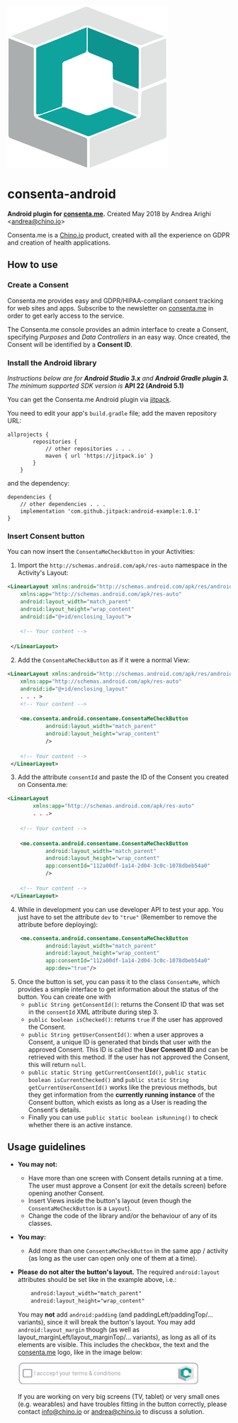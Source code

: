 
![[consenta.me](https://consenta.me) logo](img/consentame_logo.png)

# consenta-android
**Android plugin for [consenta.me](https://consenta.me).** Created May 2018 by Andrea Arighi <[andrea@chino.io](mailto:andrea@chino.io)>

Consenta.me is a [Chino.io](https://chino.io) product, created with all the experience on GDPR
and creation of health applications.

## How to use

### Create a Consent
Consenta.me provides easy and GDPR/HIPAA-compliant consent tracking for web sites and apps.
Subscribe to the newsletter on [consenta.me](https://consenta.me) in order to get early access to the service.

The Consenta.me console provides an admin interface to create a Consent, specifying *Purposes*
and *Data Controllers* in an easy way. Once created, the Consent will be identified by a **Consent ID**.

### Install the Android library
*Instructions below are for* ***Android Studio 3.x*** *and* ***Android Gradle plugin 3.*** *The minimum supported SDK version is* **API 22 (Android 5.1)**

You can get the Consenta.me Android plugin via [jitpack](jitpack.io).

You need to edit your app's `build.gradle` file; add the maven repository URL:

```
allprojects {
		repositories {
			// other repositories . . .
			maven { url 'https://jitpack.io' }
		}
	}
```

and the dependency:

```
dependencies {
    // other dependencies . . . 
    implementation 'com.github.jitpack:android-example:1.0.1'
}
```


### Insert Consent button
You can now insert the `ConsentaMeCheckButton` in your Activities:

1. Import the `http://schemas.android.com/apk/res-auto` namespace in the Activity's Layout:
```XML
<LinearLayout xmlns:android="http://schemas.android.com/apk/res/android"
    xmlns:app="http://schemas.android.com/apk/res-auto"
    android:layout_width="match_parent"
    android:layout_height="wrap_content"
    android:id="@+id/enclosing_layout">

    <!-- Your content -->

 </LinearLayout>
```

2. Add the `ConsentaMeCheckButton` as if it were a normal View:
```XML
<LinearLayout xmlns:android="http://schemas.android.com/apk/res/android"
    xmlns:app="http://schemas.android.com/apk/res-auto"
    android:id="@+id/enclosing_layout"
    . . . >
    <!-- Your content -->

    <me.consenta.android.consentame.ConsentaMeCheckButton
            android:layout_width="match_parent"
            android:layout_height="wrap_content"
            />

    <!-- Your content -->
 </LinearLayout>
```

3. Add the attribute `consentId` and paste the ID of the Consent you created on Consenta.me:
```XML
<LinearLayout
        xmlns:app="http://schemas.android.com/apk/res-auto"
        . . .>

    <!-- Your content -->

    <me.consenta.android.consentame.ConsentaMeCheckButton
            android:layout_width="match_parent"
            android:layout_height="wrap_content"
            app:consentId="112a00df-1a14-2d04-3c0c-1078dbeb54a0"
            />

    <!-- Your content -->
 </LinearLayout>
```

4. While in development you can use developer API to test your app. You just have to set the attribute `dev` to `"true"`
(Remember to remove the attribute before deploying):
```XML
    <me.consenta.android.consentame.ConsentaMeCheckButton
            android:layout_width="match_parent"
            android:layout_height="wrap_content"
            app:consentId="112a00df-1a14-2d04-3c0c-1078dbeb54a0"
            app:dev="true"/>
```

5. Once the button is set, you can pass it to the class `ConsentaMe`, which provides a simple interface to get information about the status of the button.
    You can create one with
    * `public String getConsentId()`: returns the Consent ID that was set in the `consentId` XML attribute during step 3.
    * `public boolean isChecked()`: returns `true` if the user has approved the Consent.
    * `public String getUserConsentId()`: when a user approves a Consent, a unique ID is generated that binds that user
        with the approved Consent. This ID is called the **User Consent ID** and can be retrieved with this method.
        If the user has not approved the Consent, this will return `null`.
    * `public static String getCurrentConsentId()`, `public static boolean isCurrentChecked()` and `public static String getCurrentUserConsentId()`
        works like the previous methods, but they get information from the **currently running instance** of the Consent button,
        which exists as long as a User is reading the Consent's details.
    * Finally you can use `public static boolean isRunning()` to check whether there is an active instance.

## Usage guidelines

* **You may not:**
    * Have more than one screen with Consent details running at a time. The user must approve a Consent (or exit the details screen)
    before opening another Consent.
    * Insert Views inside the button's layout (even though the `ConsentaMeCheckButton` is a `Layout`).
    * Change the code of the library and/or the behaviour of any of its classes.

* **You may:**
    * Add more than one `ConsentaMeCheckButton` in the same app / activity (as long as the user can open only one of them at a time).

* **Please do not alter the button's layout.** The required `android:layout` attributes should be set like in the example above, i.e.:
  ```XML
      android:layout_width="match_parent"
      android:layout_height="wrap_content"
  ```
  You may **not** add `android:padding` (and paddingLeft/paddingTop/... variants), since it will break the button's layout.
  You may add `android:layout_margin` though (as well as layout_marginLeft/layout_marginTop/... variants),
  as long as all of its elements are visible. This includes the checkbox, the text and the [consenta.me](https://consenta.me)
  logo, like in the image below:

  ![(img/button_preview.png)](img/button_preview.png)

  If you are working on very big screens (TV, tablet) or very small ones (e.g. wearables) and have troubles fitting in the button
  correctly, please contact [info@chino.io](mailto:info@chino.io) or [andrea@chino.io](mailto:andrea@chino.io) to discuss a solution.
